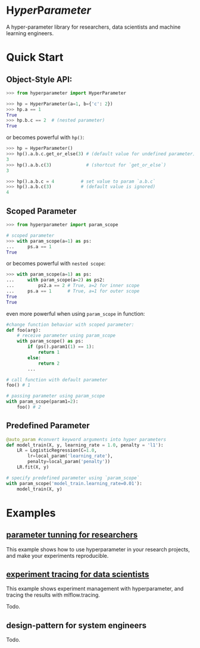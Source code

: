 **H**_yper_**P**_arameter_
===========================

A hyper-parameter library for researchers, data scientists and machine learning engineers.

Quick Start
============

## Object-Style API:

```python
>>> from hyperparameter import HyperParameter

>>> hp = HyperParameter(a=1, b={'c': 2})
>>> hp.a == 1
True
>>> hp.b.c == 2  # (nested parameter)
True

```

or becomes powerful with `hp()`:

```python
>>> hp = HyperParameter()
>>> hp().a.b.c.get_or_else(3) # (default value for undefined parameter)
3
>>> hp().a.b.c(3)             # (shortcut for `get_or_else`)
3

>>> hp().a.b.c = 4          # set value to param `a.b.c`
>>> hp().a.b.c(3)           # (default value is ignored) 
4

```

## Scoped Parameter

```python
>>> from hyperparameter import param_scope

# scoped parameter
>>> with param_scope(a=1) as ps: 
...     ps.a == 1
True

```
or becomes powerful with `nested scope`:
``` python
>>> with param_scope(a=1) as ps:
...     with param_scope(a=2) as ps2:
...         ps2.a == 2 # True, a=2 for inner scope
...     ps.a == 1      # True, a=1 for outer scope
True
True

```

even more powerful when using `param_scope` in function:

```python
#change function behavior with scoped parameter:
def foo(arg):
    # receive parameter using param_scope
    with param_scope() as ps: 
        if (ps().param1(1) == 1):
            return 1
        else:
            return 2
        ...

# call function with default parameter
foo() # 1

# passing parameter using param_scope
with param_scope(param1=2): 
    foo() # 2
```

## Predefined Parameter
```python
@auto_param #convert keyword arguments into hyper parameters
def model_train(X, y, learning_rate = 1.0, penalty = 'l1'):
    LR = LogisticRegression(C=1.0, 
        lr=local_param('learning_rate'), 
        penalty=local_param('penalty'))
    LR.fit(X, y)

# specify predefined parameter using `param_scope`
with param_scope('model_train.learning_rate=0.01'):
    model_train(X, y)
```

Examples
========

## [parameter tunning for researchers](examples/sparse_lr/README.md)

This example shows how to use hyperparameter in your research projects, and make your experiments reproducible.

## [experiment tracing for data scientists](examples/mnist/README.md)

This example shows experiment management with hyperparameter, and tracing the results with mlflow.tracing.

Todo.

## design-pattern for system engineers

Todo.
